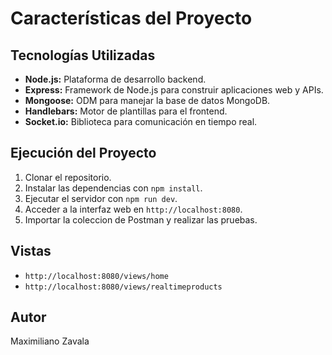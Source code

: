 # Características del Proyecto

## Tecnologías Utilizadas

- **Node.js:** Plataforma de desarrollo backend.
- **Express:** Framework de Node.js para construir aplicaciones web y APIs.
- **Mongoose:** ODM para manejar la base de datos MongoDB.
- **Handlebars:** Motor de plantillas para el frontend.
- **Socket.io:** Biblioteca para comunicación en tiempo real.

## Ejecución del Proyecto

1. Clonar el repositorio.
2. Instalar las dependencias con `npm install`.
4. Ejecutar el servidor con `npm run dev`.
5. Acceder a la interfaz web en `http://localhost:8080`.
6. Importar la coleccion de Postman y realizar las pruebas.

## Vistas

- `http://localhost:8080/views/home`
- `http://localhost:8080/views/realtimeproducts`

## Autor

Maximiliano Zavala

